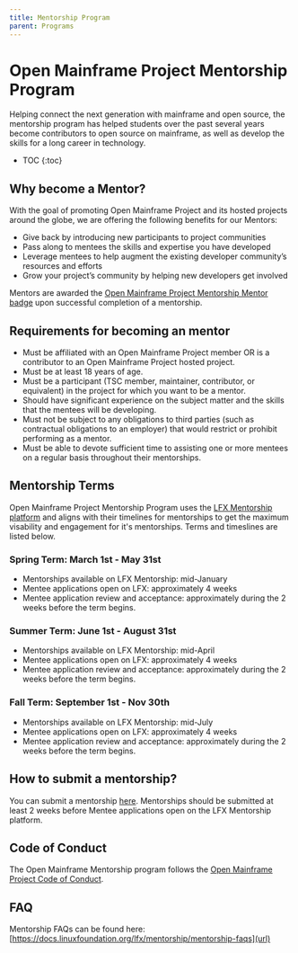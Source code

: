 ```yaml
---
title: Mentorship Program
parent: Programs
---
```

# Open Mainframe Project Mentorship Program

Helping connect the next generation with mainframe and open source, the mentorship program has helped students over the past several years become contributors to open source on mainframe, as well as develop the skills for a long career in technology.

* TOC
{:toc}

## Why become a Mentor?

With the goal of promoting Open Mainframe Project and its hosted projects around the globe, we are offering the following benefits for our Mentors:

- Give back by introducing new participants to project communities
- Pass along to mentees the skills and expertise you have developed
- Leverage mentees to help augment the existing developer community’s resources and efforts
- Grow your project’s community by helping new developers get involved

Mentors are awarded the [Open Mainframe Project Mentorship Mentor badge](https://www.credly.com/org/the-linux-foundation/badge/open-mainframe-project-mentorship-mentor) upon successful completion of a mentorship.

## Requirements for becoming an mentor

- Must be affiliated with an Open Mainframe Project member OR is a contributor to an Open Mainframe Project hosted project.
- Must be at least 18 years of age.
- Must be a participant (TSC member, maintainer, contributor, or equivalent) in the project for which you want to be a mentor.
- Should have significant experience on the subject matter and the skills that the mentees will be developing.
- Must not be subject to any obligations to third parties (such as contractual obligations to an employer) that would restrict or prohibit performing as a mentor.
- Must be able to devote sufficient time to assisting one or more mentees on a regular basis throughout their mentorships.

## Mentorship Terms

Open Mainframe Project Mentorship Program uses the [LFX Mentorship platform](https://lfx.linuxfoundation.org/tools/mentorship/) and aligns with their timelines for mentorships to get the maximum visability and engagement for it's mentorships. Terms and timeslines are listed below.

### Spring Term: March 1st - May 31st

- Mentorships available on LFX Mentorship: mid-January
- Mentee applications open on LFX: approximately 4 weeks
- Mentee application review and acceptance: approximately during the 2 weeks before the term begins.

### Summer Term: June 1st - August 31st

- Mentorships available on LFX Mentorship: mid-April
- Mentee applications open on LFX: approximately 4 weeks
- Mentee application review and acceptance: approximately during the 2 weeks before the term begins.

### Fall Term: September 1st - Nov 30th

- Mentorships available on LFX Mentorship: mid-July
- Mentee applications open on LFX: approximately 4 weeks
- Mentee application review and acceptance: approximately during the 2 weeks before the term begins.

## How to submit a mentorship?

You can submit a mentorship [here](https://github.com/openmainframeproject/tac/issues/new?template=mentorship-proposal.yml). Mentorships should be submitted at least 2 weeks before Mentee applications open on the LFX Mentorship platform.

## Code of Conduct

The Open Mainframe Mentorship program follows the [Open Mainframe Project Code of Conduct](https://github.com/openmainframeproject/foundation/blob/master/CODE_OF_CONDUCT.md).

## FAQ

Mentorship FAQs can be found here:
[https://docs.linuxfoundation.org/lfx/mentorship/mentorship-faqs](url)


